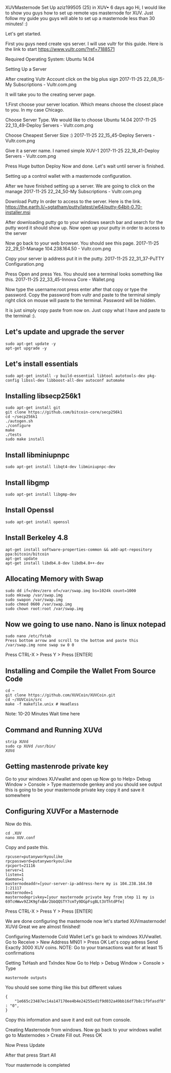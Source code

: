 XUVMasternode Set Up
aziz199505 (25) in XUV•  6 days ago
Hi, I would like to show you guys how to set up remote vps masternode for XUV. Just follow my guide you guys will able to set up a masternode less than 30 minutes! :)

Let's get started.

First you guys need create vps server. I will use vultr for this guide. Here is the link to start https://www.vultr.com/?ref=7188571

Required Operating System: Ubuntu 14.04

Setting Up a Server

After creating Vultr Account click on the big plus sign
2017-11-25 22_08_15-My Subscriptions - Vultr.com.png

It will take you to the creating server page.

1.First choose your server location. Which means choose the closest place to you. In my case Chicago.


Choose Server Type.
We would like to choose Ubuntu 14.04
2017-11-25 22_13_49-Deploy Servers - Vultr.com.png

Choose Cheapest Server Size :)
2017-11-25 22_15_45-Deploy Servers - Vultr.com.png

Give it a server name. I named simple XUV-1
2017-11-25 22_18_41-Deploy Servers - Vultr.com.png

Press Huge button Deploy Now and done. Let's wait until server is finished.

Setting up a control wallet with a masternode configuration.

After we have finished setting up a server. We are going to click on the manage
2017-11-25 22_24_50-My Subscriptions - Vultr.com.png

Download Putty In order to access to the server. Here is the link.
https://the.earth.li/~sgtatham/putty/latest/w64/putty-64bit-0.70-installer.msi

After downloading putty go to your windows search bar and search for the putty word it should show up. Now open up your putty in order to access to the server

Now go back to your web browser. You should see this page.
2017-11-25 22_29_51-Manage 104.238.164.50 - Vultr.com.png

Copy your server ip address put it in the putty.
2017-11-25 22_31_37-PuTTY Configuration.png

Press Open and press Yes. You should see a terminal looks something like this.
2017-11-25 22_33_45-Innova Core - Wallet.png

Now type the username:root
press enter
after that copy or type the password. Copy the password from vultr and paste to the terminal simply right click on mouse will paste to the terminal. Password will be hidden.

It is just simply copy paste from now on. Just copy what I have and paste to the terminal :).

## Let's update and upgrade the server
```
sudo apt-get update -y
apt-get upgrade -y
```

## Let's install essentials
```
sudo apt-get install -y build-essential libtool autotools-dev pkg-config libssl-dev libboost-all-dev autoconf automake
```

## Installing libsecp256k1
```
sudo apt-get install git
git clone https://github.com/bitcoin-core/secp256k1
cd ~/secp256k1
./autogen.sh
./configure
make
./tests
sudo make install
```

## Install libminiupnpc
```
sudo apt-get install libqt4-dev libminiupnpc-dev
```

## Install libgmp
```
sudo apt-get install libgmp-dev
```

## Install Openssl
```
sudo apt-get install openssl
```

## Install Berkeley 4.8
```
apt-get install software-properties-common && add-apt-repository ppa:bitcoin/bitcoin
apt-get update
apt-get install libdb4.8-dev libdb4.8++-dev
```

## Allocating Memory with Swap
```
sudo dd if=/dev/zero of=/var/swap.img bs=1024k count=1000
sudo mkswap /var/swap.img
sudo swapon /var/swap.img
sudo chmod 0600 /var/swap.img
sudo chown root:root /var/swap.img
```

## Now we going to use nano. Nano is linux notepad ##
```
sudo nano /etc/fstab
Press bottom arrow and scroll to the bottom and paste this
/var/swap.img none swap sw 0 0
```
Press CTRL-X > Press Y > Press [ENTER]

## Installing and Compile the Wallet From Source Code
```
cd ~
git clone https://github.com/XUVCoin/XUVCoin.git
cd ~/XUVCoin/src
make -f makefile.unix # Headless
```
Note: 10-20 Minutes Wait time here

## Command and Running XUVd
```
strip XUVd
sudo cp XUVd /usr/bin/
XUVd
```

## Getting mastenrode private key
Go to your windows XUVwallet and open up
Now go to Help> Debug Window > Console > Type masternode genkey and you should see output this is going to be your masternode private key copy it and save it somewhere

## Configuring XUVFor a Masternode
Now do this.
```
cd .XUV
nano XUV.conf
```
Copy and paste this.
```
rpcuser=putanyworkyoulike
rpcpassword=putanyworkyoulike
rpcport=21116
server=1
listen=1
daemon=1
masternodeaddr=[your-server-ip-address-here my is 104.238.164.50 ]:21117
masternode=1
masternodeprivkey=[your masternode private key from step 11 my is 69TcHWwv9ZJK9gfxBAr2bbQQSTY7cmTy9DGpFsgBLt3VThtdPfe]
```
Press CTRL-X > Press Y > Press [ENTER]

We are done configuring the masternode now let's started XUVmasternode!
XUVd
Great we are almost finished!

Configuring Masternode Cold Wallet
Let's go back to windows XUVwallet.
Go to Receive > New Address MN01 > Press OK
Let's copy adress
Send Exactly 3000 XUV coins. NOTE: Go to your transactions wait for at least 15 confirmations

Getting TxHash and TxIndex
Now Go to Help > Debug Window > Console > Type 
```
masternode outputs
```

You should see some thing like this but different values
```
{
    "1e665c23487ec14a147170ee4b4e24255ed1f9d032a49bb16df7b8c1f9fasdf8" : "0",
}
```
Copy this information and save it and exit out from console.

Creating Masternode from windows.
Now go back to your windows wallet go to Masternodes > Create
Fill out.
Press OK

Now Press Update

After that press Start All

Your masternode is completed
